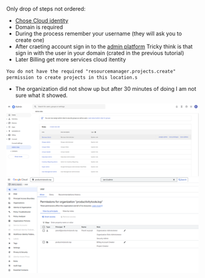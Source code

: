 Only drop of steps not ordered:

- [Chose Cloud identity](https://cloud.google.com/resource-manager/docs/creating-managing-organization)
- Domain is required
- During the process remember your username (they will ask you to create one)
- After craeting account sign in to the [admin platform](http://admin.google.com/) Tricky think is that sign in with the user in your domain (crated in the previous tutorial)
- Later Billing get more services cloud itentity

```
You do not have the required "resourcemanager.projects.create" permission to create projects in this location.s
```

- The organization did not show up but after 30 minutes of doing I am not sure what it showed. 

![add-admin-to-admin](./images/add-admin-to-admin.png)
![roles-required](./images/roles-required.png)

